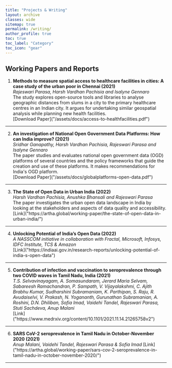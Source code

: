 ```yaml
---
title: "Projects & Writing"
layout: archive
classes: wide
sitemap: true
permalink: /writing/
author_profile: true
toc: true
toc_label: "Category"
toc_icon: "gear"
---
```


## Working Papers and Reports

<ol start = "1">
<li><strong>Methods to measure spatial access to healthcare facilities in cities: A case study of the urban poor in Chennai (2021)</strong><br>
<em>Rajeswari Parasa, Harsh Vardhan Pachisia and Isalyne Gennaro</em><br>
The study explores open-source tools and libraries to analyse geographic distances from slums in a city to the primary healthcare centres in an Indian city. It argues for undertaking similar geospatial analysis while planning new health facilities.
<br>
[Download Paper]("/assets/docs/access-to-healthfacilities.pdf")
<br></li></ol>
<hr/>

<ol start = "2">
<li><strong>An investigation of National Open Government Data Platforms: How can India improve? (2021)</strong><br>
<em>Sridhar Ganapathy, Harsh Vardhan Pachisia, Rajeswari Parasa and Isalyne Gennaro</em><br>
The paper studies and evaluates national open government data (OGD) platforms of several countries and the policy frameworks that guide the creation and use of these platforms. It makes recommendations for India's OGD platform.
<br>
[Download Paper]("/assets/docs/globalplatforms-open-data.pdf")
<br></li></ol>
<hr/>

<ol start = "3">
<li><strong>The State of Open Data in Urban India (2022)</strong><br>
<em>Harsh Vardhan Pachisia, Anushka Bhansali and Rajeswari Parasa</em><br>
The paper investigates the urban open data landscape in India by looking at the stakeholders and aspects of data quality and accessibility.
<br>
[Link]("https://artha.global/working-paper/the-state-of-open-data-in-urban-india/")
<br></li></ol>
<hr/>

<ol start = "4">
<li><strong>Unlocking Potential of India’s Open Data (2022)</strong><br>
<em>A NASSCOM initiative in collaboration with Fractal, Microsoft, Infosys, IDFC Institute, TCS & Amazon</em><br>
[Link]("https://indiaai.gov.in/research-reports/unlocking-potential-of-india-s-open-data")
<br></li></ol>
<hr/>

<ol start = "5">
<li><strong>Contribution of infection and vaccination to seroprevalence through two COVID waves in Tamil Nadu, India (2021)</strong><br>
<em>T.S. Selvavinayagam, A. Somasundaram, Jerard Maria Selvam, Sabareesh Ramachandran, P. Sampath, V. Vijayalakshmi, C. Ajith Brabhu Kumar, Sudharshini Subramaniam, K. Parthipan, S. Raju, R. Avudaiselvi, V. Prakash, N. Yogananth, Gurunathan Subramanian, A. Roshini, D.N. Dhiliban, Sofia Imad, Vaidehi Tandel, Rajeswari Parasa, Stuti Sachdeva, Anup Malani</em><br>
[Link]("https://www.medrxiv.org/content/10.1101/2021.11.14.21265758v2")
<br></li></ol>
<hr/>

<ol start = "6">
<li><strong>SARS CoV-2 seroprevalence in Tamil Nadu in October-November 2020 (2021)</strong><br>
 <em>Anup Malani, Vaidehi Tandel, Rajeswari Parasa & Sofia Imad</em> 
[Link]("https://artha.global/working-paper/sars-cov-2-seroprevalence-in-tamil-nadu-in-october-november-2020/")
<br></li></ol>
<hr/>
